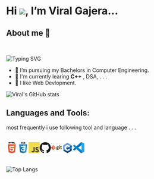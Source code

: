 # Hi <img width="30px" src="https://raw.githubusercontent.com/TheDudeThatCode/TheDudeThatCode/master/Assets/Hi.gif" />, I’m Viral Gajera...

## About me 🚀 
<br>

<!-- typing text -->
<!-- [![Typing SVG](https://readme-typing-svg.herokuapp.com/?lines=First+line+of+text;Second+line+of+text)](https://git.io/typing-svg) -->
![Typing SVG](https://readme-typing-svg.herokuapp.com/?lines=L+e+a+r+n+i+n+g+.+.+.;F+o+c+u+s+i+n+g+.+.+.&color=5094f0)

* 🌱 I’m pursuing my Bachelors in Computer Engineering.
* 🔭 I'm currently learing **C++** , DSA, . . .
* 📝 I like Web Devlopment.

<!-- git hub stats -->
![Viral's GitHub stats](https://github-readme-stats.vercel.app/api?username=Viral-Gajera&show_icons=true)

<!-- activity graph -->
<!--  ![github activity graph](https://activity-graph.herokuapp.com/graph?username=Viral-Gajera&theme=minimal&layout=compact&title_color=FF69B4&hide_border=true&area=true)
</div>
 -->

## Languages and Tools:

most frequently i use following tool and language . . .<br><br>

<!-- tool and language icon -->

<!-- HTML icon -->
<img align="left" alt="HTML5" width="30px" src="https://raw.githubusercontent.com/github/explore/80688e429a7d4ef2fca1e82350fe8e3517d3494d/topics/html/html.png" />

<!-- css icon -->
<img align="left" alt="CSS3" width="30px" src="https://raw.githubusercontent.com/github/explore/80688e429a7d4ef2fca1e82350fe8e3517d3494d/topics/css/css.png" />

<!-- javaScript icon -->
<img align="left" alt="JavaScript" width="30px" src="https://raw.githubusercontent.com/github/explore/80688e429a7d4ef2fca1e82350fe8e3517d3494d/topics/javascript/javascript.png" />

<!-- github icon -->
<img align="left" alt="GitHub" width="30px" src="https://raw.githubusercontent.com/github/explore/78df643247d429f6cc873026c0622819ad797942/topics/github/github.png" />

<!-- git -->
<img align="left" alt="Git" width="30px" src="https://raw.githubusercontent.com/github/explore/80688e429a7d4ef2fca1e82350fe8e3517d3494d/topics/git/git.png" />

<!-- C++ icon -->
<img align="left" alt="C++" width="30px" src="https://github.com/Viral-Gajera/Viral-Gajera/blob/56734136a0a40395cef21fb0dd458dccbd8c77de/icon/c-logo-icon-28389.png" />

<!-- visual studio code icon -->
<img align="left" alt="Visual Studio Code" width="30px" src="https://raw.githubusercontent.com/github/explore/80688e429a7d4ef2fca1e82350fe8e3517d3494d/topics/visual-studio-code/visual-studio-code.png" />

<!-- Android studio icon -->
<!-- <img align="left" alt="Android" width="30px" src="https://github.com/Viral-Gajera/Viral-Gajera/blob/d5591868c4d8e0e06fd80386fda72e2e453a4ec9/icon/Android_Studio_Icon_(2014-2019).svg.png" /> -->

<!-- java icon -->
<!-- <img align="left" alt="Java" width="30px" src="https://github.com/Viral-Gajera/Viral-Gajera/blob/d1d34a1bf942b7c38086a8e3db2c5a868e03e43f/icon/java_icon.png" /> -->



<br>
<br>
<br>



<!-- most used language -->
![Top Langs](https://github-readme-stats.vercel.app/api/top-langs/?username=Viral-Gajera&hide=TeX)


<!-- recant git hub activity -->




<!-- waka time profile -->
<!-- [![willianrod's wakatime stats](https://github-readme-stats.vercel.app/api/wakatime?username=ViralGajera)](https://github.com/anuraghazra/github-readme-stats) -->
